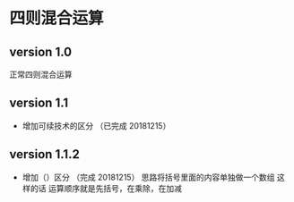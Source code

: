 # 四则混合运算
## version 1.0
正常四则混合运算
## version 1.1
* 增加可续技术的区分    （已完成 20181215）
## version 1.1.2
* 增加（）区分    （完成 20181215）
    思路将括号里面的内容单独做一个数组  这样的话 运算顺序就是先括号，在乘除，在加减
    


